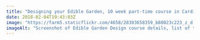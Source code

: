 ```yaml
---
title: "Designing your Edible Garden, 10 week part-time course in Cardiff by Michele Fitzsimmons of Edible  Landscaping, starts 8th March, looks super interesting https://www.cardiff.ac.uk/part-time-courses-for-adults/courses/view/designing-your-edible-garden"
date: 2018-02-04T19:43:03Z
image: "https://farm5.staticflickr.com/4658/28303658359_b80023c223_z_d.jpg"
imageAlt: "Screenshot of Edible Garden Design course details, list of topics"
---
```

